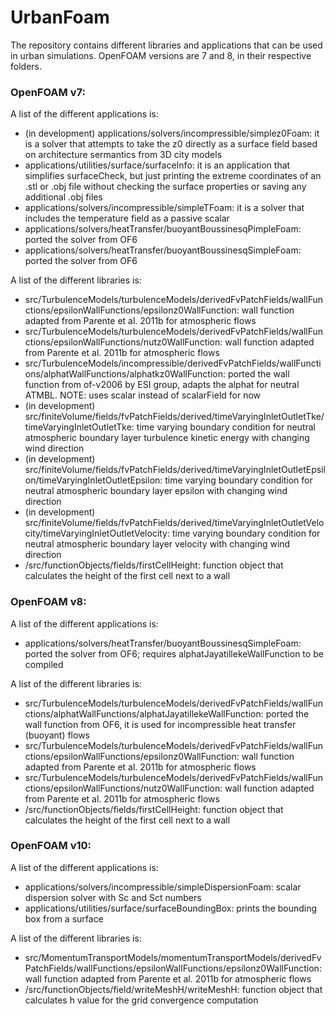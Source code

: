 # UrbanFoam
The repository contains different libraries and applications that can be used in urban simulations. OpenFOAM versions are 7 and 8, in their respective folders.

### OpenFOAM v7:

A list of the different applications is: 
- (in development) applications/solvers/incompressible/simplez0Foam: it is a solver that attempts to take the z0 directly as a surface field based on architecture sermantics from 3D city models
- applications/utilities/surface/surfaceInfo: it is an application that simplifies surfaceCheck, but just printing the extreme coordinates of an .stl or .obj file without checking the surface properties or saving any additional .obj files
- applications/solvers/incompressible/simpleTFoam: it is a solver that includes the temperature field as a passive scalar 
- applications/solvers/heatTransfer/buoyantBoussinesqPimpleFoam: ported the solver from OF6
- applications/solvers/heatTransfer/buoyantBoussinesqSimpleFoam: ported the solver from OF6

A list of the different libraries is: 
- src/TurbulenceModels/turbulenceModels/derivedFvPatchFields/wallFunctions/epsilonWallFunctions/epsilonz0WallFunction: wall function adapted from Parente et al. 2011b for atmospheric flows
- src/TurbulenceModels/turbulenceModels/derivedFvPatchFields/wallFunctions/epsilonWallFunctions/nutz0WallFunction: wall function adapted from Parente et al. 2011b for atmospheric flows
- src/TurbulenceModels/incompressible/derivedFvPatchFields/wallFunctions/alphatWallFunctions/alphatkz0WallFunction: ported the wall function from of-v2006 by ESI group, adapts the alphat for neutral ATMBL. NOTE: uses scalar instead of scalarField for now
- (in development) src/finiteVolume/fields/fvPatchFields/derived/timeVaryingInletOutletTke/timeVaryingInletOutletTke: time varying boundary condition for neutral atmospheric boundary layer turbulence kinetic energy with changing wind direction
- (in development) src/finiteVolume/fields/fvPatchFields/derived/timeVaryingInletOutletEpsilon/timeVaryingInletOutletEpsilon: time varying boundary condition for neutral atmospheric boundary layer epsilon with changing wind direction
- (in development) src/finiteVolume/fields/fvPatchFields/derived/timeVaryingInletOutletVelocity/timeVaryingInletOutletVelocity: time varying boundary condition for neutral atmospheric boundary layer velocity with changing wind direction
- /src/functionObjects/fields/firstCellHeight: function object that calculates the height of the first cell next to a wall

### OpenFOAM v8:

A list of the different applications is: 
- applications/solvers/heatTransfer/buoyantBoussinesqSimpleFoam: ported the solver from OF6; requires alphatJayatillekeWallFunction to be compiled

A list of the different libraries is: 
- src/TurbulenceModels/turbulenceModels/derivedFvPatchFields/wallFunctions/alphatWallFunctions/alphatJayatillekeWallFunction: ported the wall function from OF6, it is used for incompressible heat transfer (buoyant) flows
- src/TurbulenceModels/turbulenceModels/derivedFvPatchFields/wallFunctions/epsilonWallFunctions/epsilonz0WallFunction: wall function adapted from Parente et al. 2011b for atmospheric flows
- src/TurbulenceModels/turbulenceModels/derivedFvPatchFields/wallFunctions/epsilonWallFunctions/nutz0WallFunction: wall function adapted from Parente et al. 2011b for atmospheric flows
- /src/functionObjects/fields/firstCellHeight: function object that calculates the height of the first cell next to a wall

### OpenFOAM v10:
A list of the different applications is: 
- applications/solvers/incompressible/simpleDispersionFoam: scalar dispersion solver with Sc and Sct numbers
- applications/utilities/surface/surfaceBoundingBox: prints the bounding box from a surface

A list of the different libraries is: 
- src/MomentumTransportModels/momentumTransportModels/derivedFvPatchFields/wallFunctions/epsilonWallFunctions/epsilonz0WallFunction: wall function adapted from Parente et al. 2011b for atmospheric flows 
- /src/functionObjects/field/writeMeshH/writeMeshH: function object that calculates h value for the grid convergence computation 








